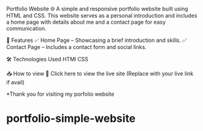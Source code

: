 Portfolio Website 🌐
A simple and responsive portfolio website built using HTML and CSS. This website serves as a personal introduction and includes a home page with details about me and a contact page for easy communication.

📌 Features
✅ Home Page – Showcasing a brief introduction and skills.
✅ Contact Page – Includes a contact form and social links.

🛠️ Technologies Used
HTMl
CSS

📥 How to view
 🔗 Click here to view the live site (Replace with your live link if avail)

*Thank you for visiting my porfolio website

# portfolio-simple-website
